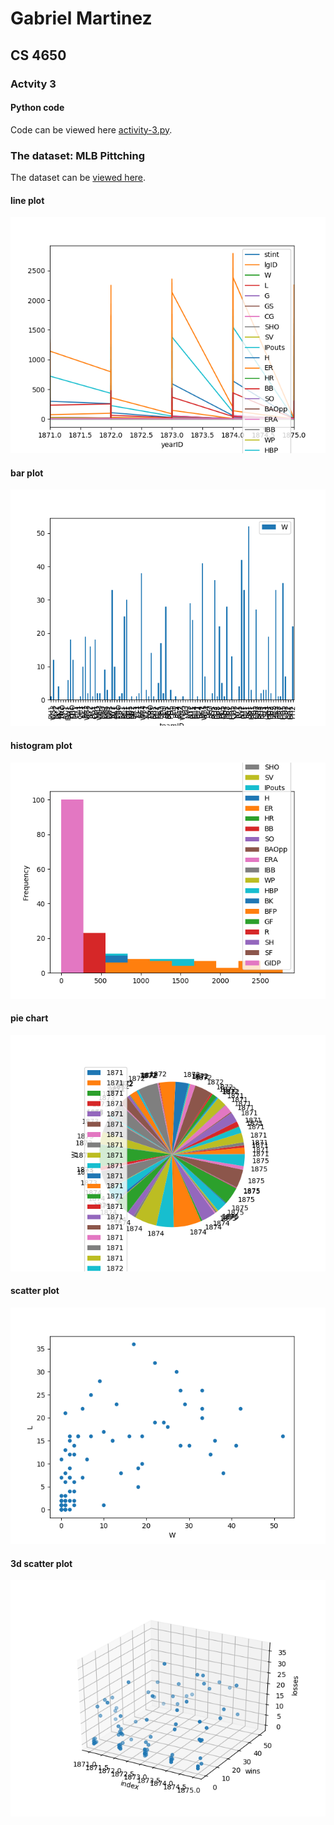 # Gabriel Martinez
## CS 4650
### Actvity 3
#### Python code 
Code can be viewed here [activity-3.py](/Activity-3/activity-3.py).
### The dataset: MLB Pittching
The dataset can be [viewed here](/Dataset/baseballdatabank-2019.2/core/Pitching.csv).

#### line plot
![](/Activity-3/line-plot.png)
#### bar plot
![](/Activity-3/bar-plot.png)
#### histogram plot
![](/Activity-3/hist-plot.png)
#### pie chart
![](/Activity-3/pie-plot.png)
#### scatter plot
![](/Activity-3/scatter-plot.png)
#### 3d scatter plot
![](/Activity-3/3d-plot.png)



